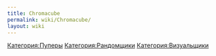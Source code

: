 ```yaml
---
title: Chromacube
permalink: wiki/Chromacube/
layout: wiki
---
```


[Категория:Пуперы](Категория:Пуперы "wikilink")
[Категория:Рандомщики](Категория:Рандомщики "wikilink")
[Категория:Визуальщики](Категория:Визуальщики "wikilink")
